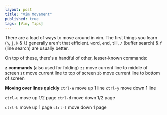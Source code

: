 ```yaml
---
layout: post
title: "Vim Movement"
published: true
tags: [Vim, Tips]
---
```


There are a load of ways to move around in vim.
The first things you learn (`h`, `j`, `k` & `l`) generally aren't that efficient. `w`ord, `e`nd, `t`ill, `/` (buffer search) & `f` (line search) are usually better.

On top of these, there's a handful of other, lesser-known commands:

**z commands** (also used for folding)
`zz`      move current line to middle of screen
`zt`      move current line to top of screen
`zb`      move current line to bottom of screen

**Moving over lines quickly**
`ctrl-e`  move up 1 line
`ctrl-y`  move down 1 line

`ctrl-u`  move up 1/2 page
`ctrl-d`  move down 1/2 page

`ctrl-b`  move up 1 page
`ctrl-f`  move down 1 page
